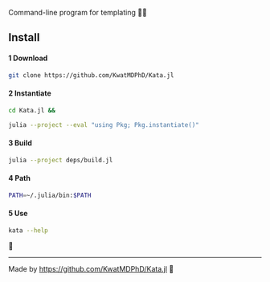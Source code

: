 Command-line program for templating 👯‍♀️

## Install

#### 1 Download

```bash
git clone https://github.com/KwatMDPhD/Kata.jl
```

#### 2 Instantiate

```bash
cd Kata.jl &&

julia --project --eval "using Pkg; Pkg.instantiate()"
```

#### 3 Build

```bash
julia --project deps/build.jl
```

#### 4 Path

```bash
PATH=~/.julia/bin:$PATH
```

#### 5 Use

```bash
kata --help
```

🎊

---

Made by https://github.com/KwatMDPhD/Kata.jl 🔴
